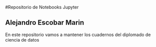#Repositorio de Notebooks Jupyter
## Alejandro Escobar Marin

En este repositorio vamos a mantener los cuadernos del diplomado de ciencia de datos
